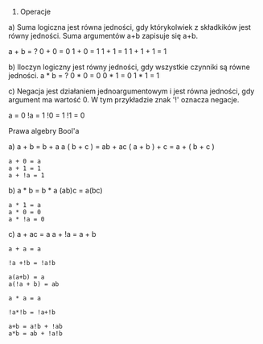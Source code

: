 1. Operacje

a) Suma logiczna jest równa jedności, gdy którykolwiek z składkików jest równy jedności. Suma argumentów a+b zapisuje się a+b.

a + b = ?
0 + 0 = 0
1 + 0 = 1
1 + 1 = 1
1 + 1 + 1 = 1

b) Iloczyn logiczny jest równy jedności, gdy wszystkie czynniki są równe jedności.
a * b = ?
0 * 0 = 0
0 * 1 = 0
1 * 1 = 1

c) Negacja jest działaniem jednoargumentowym i jest równa jedności, gdy argument ma wartość 0.
W tym przykładzie znak '!' oznacza negacje.

a = 0
!a = 1
!0 = 1
!1 = 0

Prawa algebry Bool'a

a)
    a + b = b + a
    a ( b + c ) = ab + ac
    ( a + b ) + c = a + ( b + c )
    
    a + 0 = a
    a + 1 = 1
    a + !a = 1

b) 
    a * b = b * a
    (ab)c = a(bc)

    a * 1 = a
    a * 0 = 0
    a * !a = 0

c)
    a + ac = a
    a + !a = a + b

    a + a = a
    
    !a +!b = !a!b

    a(a+b) = a
    a(!a + b) = ab

    a * a = a

    !a*!b = !a+!b

    a+b = a!b + !ab
    a*b = ab + !a!b


